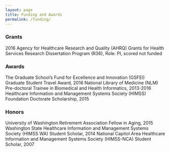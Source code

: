 ```yaml
---
layout: page
title: Funding and Awards
permalink: /funding/
---
```


### Grants

2016	Agency for Healthcare Research and Quality (AHRQ) Grants for Health Services Research Dissertation Program (R36), Role: PI, scored not funded

### Awards
The Graduate School’s Fund for Excellence and Innovation (GSFEI) Graduate Student Travel Award, 2016
National Library of Medicine (NLM) Pre-doctoral Trainee in Biomedical and Health Informatics, 2013-2016
Healthcare Information and Management Systems Society (HIMSS) Foundation Doctorate Scholarship, 2015

### Honors
University of Washington Retirement Association Fellow in Aging, 2015
Washington State Healthcare Information and Management Systems Society (HIMSS WA) Student Scholar, 2014
National Capitol Area Healthcare Information and Management Systems Society (HIMSS-NCA) Student Scholar, 2007

